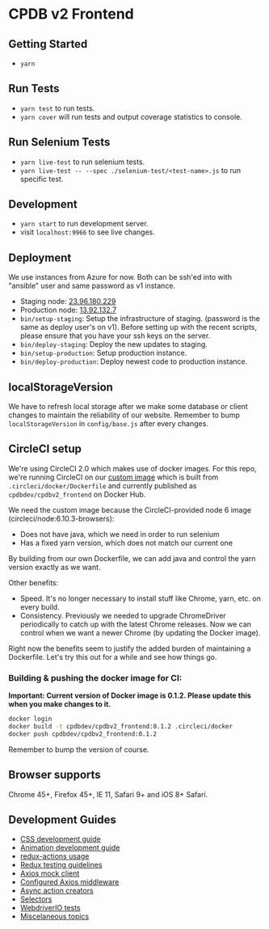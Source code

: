 

# CPDB v2 Frontend

## Getting Started

- `yarn`

## Run Tests

- `yarn test` to run tests.
- `yarn cover` will run tests and output coverage statistics to console.

## Run Selenium Tests

- `yarn live-test` to run selenium tests.
- `yarn live-test -- --spec ./selenium-test/<test-name>.js` to run specific test.

## Development

- `yarn start` to run development server.
- visit `localhost:9966` to see live changes.

## Deployment

We use instances from Azure for now. Both can be ssh'ed into with "ansible" user and same password as v1 instance.

- Staging node: [23.96.180.229](http://23.96.180.229)
- Production node: [13.92.132.7](http://13.92.132.7)
- `bin/setup-staging`: Setup the infrastructure of staging. (password is the same as deploy user's on v1). Before setting up with the recent scripts, please ensure that you have your ssh keys on the server.
- `bin/deploy-staging`: Deploy the new updates to staging.
- `bin/setup-production`: Setup production instance.
- `bin/deploy-production`: Deploy newest code to production instance.

## localStorageVersion

We have to refresh local storage after we make some database or client changes to maintain the reliability of our website. Remember to bump `localStorageVersion` in `config/base.js` after every changes.

## CircleCI setup

We're using CircleCI 2.0 which makes use of docker images. For this repo, we're running CircleCI on our
[custom image][1] which is built from `.circleci/docker/Dockerfile` and currently published as `cpdbdev/cpdbv2_frontend`
on Docker Hub.

We need the custom image because the CircleCI-provided node 6 image (circleci/node:6.10.3-browsers):

- Does not have java, which we need in order to run selenium
- Has a fixed yarn version, which does not match our current one

By building from our own Dockerfile, we can add java and control the yarn version exactly as we want.

Other benefits:

- Speed. It's no longer necessary to install stuff like Chrome, yarn, etc. on every build.
- Consistency. Previously we needed to upgrade ChromeDriver periodically to catch up with the latest Chrome releases.
  Now we can control when we want a newer Chrome (by updating the Docker image).

Right now the benefits seem to justify the added burden of maintaining a Dockerfile. Let's try this out for a while and
see how things go.

### Building & pushing the docker image for CI:

**Important: Current version of Docker image is 0.1.2. Please update this when you make changes to it.**

```bash
docker login
docker build -t cpdbdev/cpdbv2_frontend:0.1.2 .circleci/docker
docker push cpdbdev/cpdbv2_frontend:0.1.2
```

Remember to bump the version of course.

## Browser supports

Chrome 45+, Firefox 45+, IE 11, Safari 9+ and iOS 8+ Safari.

## Development Guides

- [CSS development guide](docs/css-development-guide.md)
- [Animation development guide](docs/animation-development-guide.md)
- [redux-actions usage](https://github.com/acdlite/redux-actions#usage)
- [Redux testing guidelines](http://redux.js.org/docs/recipes/WritingTests.html)
- [Axios mock client](docs/axios-mock-client-development-guide.md)
- [Configured Axios middleware](docs/configured-axios-middleware-development-guide.md)
- [Async action creators](docs/async-action-creators-development-guide.md)
- [Selectors](docs/selectors-development-guide.md)
- [WebdriverIO tests](docs/webdriverio.md)
- [Miscelaneous topics](docs/miscellaneous-frontend-best-practices.md)

[1]: https://circleci.com/docs/2.0/custom-images/
